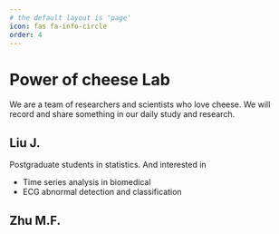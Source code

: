```yaml
---
# the default layout is 'page'
icon: fas fa-info-circle
order: 4
---
```

# Power of cheese Lab
We are a team of researchers and scientists who love cheese. We will record and share something in our daily study and research.


## Liu J.
 Postgraduate students in statistics. And interested in
- Time series analysis in biomedical
- ECG abnormal detection and classification

## Zhu M.F.